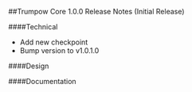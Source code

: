 ##Trumpow Core 1.0.0 Release Notes (Initial Release)

####Technical

* Add new checkpoint
* Bump version to v1.0.1.0

####Design


####Documentation

